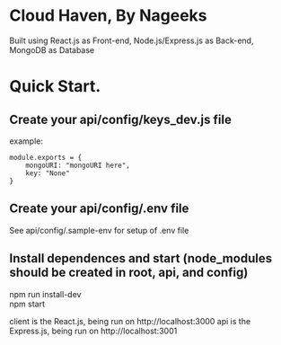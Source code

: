 # Cloud Haven, By Nageeks

Built using React.js as Front-end, Node.js/Express.js as Back-end, MongoDB as Database

# Quick Start. 
## Create your api/config/keys_dev.js file

example:

    module.exports = {
        mongoURI: "mongoURI here",
        key: "None"
    }

## Create your api/config/.env file

See api/config/.sample-env for setup of .env file

## Install dependences and start (node_modules should be created in root, api, and config)
npm run install-dev\
npm start

client is the React.js, being run on http://localhost:3000
api is the Express.js, being run on http://localhost:3001
